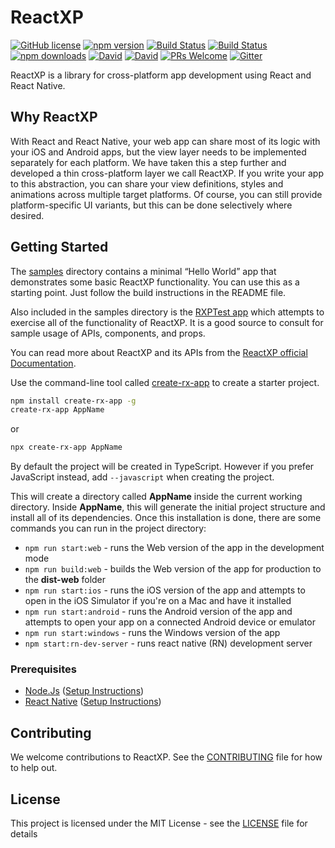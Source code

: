 # ReactXP

[![GitHub license](https://img.shields.io/badge/license-MIT-blue.svg?style=flat-square)](https://github.com/Microsoft/reactxp/blob/master/LICENSE) [![npm version](https://img.shields.io/npm/v/reactxp.svg?style=flat-square)](https://www.npmjs.com/package/reactxp) [![Build Status](https://dev.azure.com/ms/reactxp/_apis/build/status/Microsoft.reactxp)](https://dev.azure.com/ms/reactxp/_build/latest?definitionId=16) [![Build Status](https://img.shields.io/travis/Microsoft/reactxp/master.svg?style=flat-square)](https://travis-ci.org/Microsoft/reactxp) [![npm downloads](https://img.shields.io/npm/dm/reactxp.svg?style=flat-square)](https://www.npmjs.com/package/reactxp) [![David](https://img.shields.io/david/Microsoft/reactxp.svg?style=flat-square)](https://github.com/Microsoft/reactxp) [![David](https://img.shields.io/david/dev/Microsoft/reactxp.svg?style=flat-square)](https://github.com/Microsoft/reactxp) [![PRs Welcome](https://img.shields.io/badge/PRs-welcome-brightgreen.svg?style=flat-square)](https://github.com/Microsoft/reactxp#contributing) [![Gitter](https://img.shields.io/gitter/room/nwjs/nw.js.svg?style=flat-square)](https://gitter.im/msreactxp/Lobby)


ReactXP is a library for cross-platform app development using React and React Native.

## Why ReactXP
With React and React Native, your web app can share most of its logic with your iOS and Android apps, but the view layer needs to be implemented separately for each platform. We have taken this a step further and developed a thin cross-platform layer we call ReactXP. If you write your app to this abstraction, you can share your view definitions, styles and animations across multiple target platforms. Of course, you can still provide platform-specific UI variants, but this can be done selectively where desired.

## Getting Started
The [samples](/samples) directory contains a minimal “Hello World” app that demonstrates some basic ReactXP functionality. You can use this as a starting point. Just follow the build instructions in the README file.

Also included in the samples directory is the [RXPTest app](/samples/RXPTest) which attempts to exercise all of the functionality of ReactXP. It is a good source to consult for sample usage of APIs, components, and props.

You can read more about ReactXP and its APIs from the [ReactXP official Documentation](https://microsoft.github.io/reactxp/docs/getting-started.html).

Use the command-line tool called [create-rx-app](https://github.com/a-tarasyuk/create-rx-app) to create a starter project.

```sh
npm install create-rx-app -g
create-rx-app AppName
```

or

```sh
npx create-rx-app AppName
```

By default the project will be created in TypeScript. However if you prefer JavaScript instead, add `--javascript` when creating the project.

This will create a directory called **AppName** inside the current working directory. Inside **AppName**, this will generate the initial project structure and install all of its dependencies. Once this installation is done, there are some commands you can run in the project directory:

- `npm run start:web` - runs the Web version of the app in the development mode
- `npm run build:web` - builds the Web version of the app for production to the **dist-web** folder
- `npm run start:ios` - runs the iOS version of the app and attempts to open in the iOS Simulator if you're on a Mac and have it installed
- `npm run start:android` - runs the Android version of the app and attempts to open your app on a connected Android device or emulator
- `npm run start:windows` - runs the Windows version of the app
- `npm start:rn-dev-server` - runs react native (RN) development server

### Prerequisites
* [Node.Js](https://nodejs.org/) ([Setup Instructions](https://nodejs.org/en/download/package-manager/))
* [React Native](https://facebook.github.io/react-native/) ([Setup Instructions](https://facebook.github.io/react-native/docs/getting-started))

## Contributing

We welcome contributions to ReactXP. See the [CONTRIBUTING](./CONTRIBUTING.md) file for how to help out.

## License
This project is licensed under the MIT License - see the [LICENSE](LICENSE) file for details
